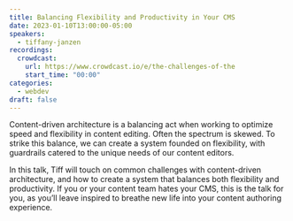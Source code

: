 ```yaml
---
title: Balancing Flexibility and Productivity in Your CMS
date: 2023-01-10T13:00:00-05:00
speakers:
  - tiffany-janzen
recordings:
  crowdcast:
    url: https://www.crowdcast.io/e/the-challenges-of-the
    start_time: "00:00"
categories:
  - webdev
draft: false
---
```


Content-driven architecture is a balancing act when working to optimize speed and flexibility in content editing. Often the spectrum is skewed. To strike this balance, we can create a system founded on flexibility, with guardrails catered to the unique needs of our content editors.

In this talk, Tiff will touch on common challenges with content-driven architecture, and how to create a system that balances both flexibility and productivity. If you or your content team hates your CMS, this is the talk for you, as you’ll leave inspired to breathe new life into your content authoring experience.